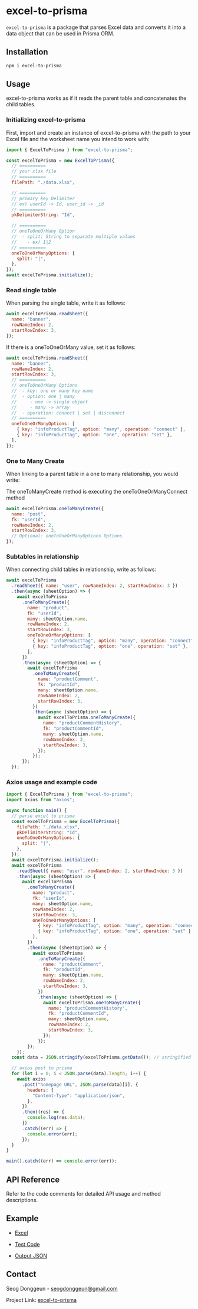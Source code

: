 # excel-to-prisma

`excel-to-prisma` is a package that parses Excel data and converts it into a data object that can be used in Prisma ORM.

## Installation

```bash
npm i excel-to-prisma
```

## Usage

excel-to-prisma works as if it reads the parent table and concatenates the child tables.

### Initializing excel-to-prisma

First, import and create an instance of excel-to-prisma with the path to your Excel file and the worksheet name you intend to work with:

```js
import { ExcelToPrisma } from "excel-to-prisma";

const excelToPrisma = new ExcelToPrisma({
  // ==========
  // your xlsx file
  // ==========
  filePath: "./data.xlsx",

  // ==========
  // primary key Delimiter
  // ex) userId -> Id, user_id -> _id
  // ==========
  pkDelimiterString: "Id",

  // ==========
  // oneToOneOrMany Option
  //  - split: String to separate multiple values
  //    - ex) 1|2
  // ==========
  oneToOneOrManyOptions: {
    split: "|",
  },
});
await excelToPrisma.initialize();
```

### Read single table

When parsing the single table, write it as follows:

```js
await excelToPrisma.readSheet({
  name: "banner",
  rowNameIndex: 2,
  startRowIndex: 3,
});
```

If there is a oneToOneOrMany value, set it as follows:

```js
await excelToPrisma.readSheet({
  name: "banner",
  rowNameIndex: 2,
  startRowIndex: 3,
  // ==========
  // oneToOneOrMany Options
  //  - key: one or many key name
  //  - option: one | many
  //     - one -> single object
  //     - many -> array
  //  - operation: connect | set | disconnect
  // ==========
  oneToOneOrManyOptions: [
    { key: "infoProductTag", option: "many", operation: "connect" },
    { key: "infoProductTag", option: "one", operation: "set" },
  ],
});
```

### One to Many Create

When linking to a parent table in a one to many relationship, you would write:

The oneToManyCreate method is executing the oneToOneOrManyConnect method

```js
await excelToPrisma.oneToManyCreate({
  name: "post",
  fk: "userId",
  rowNameIndex: 2,
  startRowIndex: 3,
  // Optional: oneToOneOrManyOptions Options
});
```

### Subtables in relationship

When connecting child tables in relationship, write as follows:

```js
await excelToPrisma
  .readSheet({ name: "user", rowNameIndex: 2, startRowIndex: 3 })
  .then(async (sheetOption) => {
    await excelToPrisma
      .oneToManyCreate({
        name: "product",
        fk: "userId",
        many: sheetOption.name,
        rowNameIndex: 2,
        startRowIndex: 3,
        oneToOneOrManyOptions: [
          { key: "infoProductTag", option: "many", operation: "connect" },
          { key: "infoProductTag", option: "one", operation: "set" },
        ],
      })
      .then(async (sheetOption) => {
        await excelToPrisma
          .oneToManyCreate({
            name: "productComment",
            fk: "productId",
            many: sheetOption.name,
            rowNameIndex: 2,
            startRowIndex: 3,
          })
          .then(async (sheetOption) => {
            await excelToPrisma.oneToManyCreate({
              name: "productCommentHistory",
              fk: "productCommentId",
              many: sheetOption.name,
              rowNameIndex: 2,
              startRowIndex: 3,
            });
          });
      });
  });
```

### Axios usage and example code

```js
import { ExcelToPrisma } from "excel-to-prisma";
import axios from "axios";

async function main() {
  // parse excel to prisma
  const excelToPrisma = new ExcelToPrisma({
    filePath: "./data.xlsx",
    pkDelimiterString: "Id",
    oneToOneOrManyOptions: {
      split: "|",
    },
  });
  await excelToPrisma.initialize();
  await excelToPrisma
    .readSheet({ name: "user", rowNameIndex: 2, startRowIndex: 3 })
    .then(async (sheetOption) => {
      await excelToPrisma
        .oneToManyCreate({
          name: "product",
          fk: "userId",
          many: sheetOption.name,
          rowNameIndex: 2,
          startRowIndex: 3,
          oneToOneOrManyOptions: [
            { key: "infoProductTag", option: "many", operation: "connect" },
            { key: "infoProductTag", option: "one", operation: "set" },
          ],
        })
        .then(async (sheetOption) => {
          await excelToPrisma
            .oneToManyCreate({
              name: "productComment",
              fk: "productId",
              many: sheetOption.name,
              rowNameIndex: 2,
              startRowIndex: 3,
            })
            .then(async (sheetOption) => {
              await excelToPrisma.oneToManyCreate({
                name: "productCommentHistory",
                fk: "productCommentId",
                many: sheetOption.name,
                rowNameIndex: 2,
                startRowIndex: 3,
              });
            });
        });
    });
  const data = JSON.stringify(excelToPrisma.getData()); // stringified data

  // axios post to prisma
  for (let i = 0; i < JSON.parse(data).length; i++) {
    await axios
      .post("homepage URL", JSON.parse(data)[i], {
        headers: {
          "Content-Type": "application/json",
        },
      })
      .then((res) => {
        console.log(res.data);
      })
      .catch((err) => {
        console.error(err);
      });
  }
}

main().catch((err) => console.error(err));
```

## API Reference

Refer to the code comments for detailed API usage and method descriptions.

## Example

- [Excel](https://github.com/tjrehdrms123/excel-to-prisma/tree/main/src/assets/data.xlsx)

- [Test Code](https://github.com/tjrehdrms123/excel-to-prisma/tree/main/src/tests/base.spec.ts)

- [Output JSON](https://github.com/tjrehdrms123/excel-to-prisma/tree/main/src/assets/output.json)

## Contact

Seog Donggeun - seogdonggeun@gmail.com

Project Link: [excel-to-prisma](https://github.com/tjrehdrms123/excel-to-prisma)
